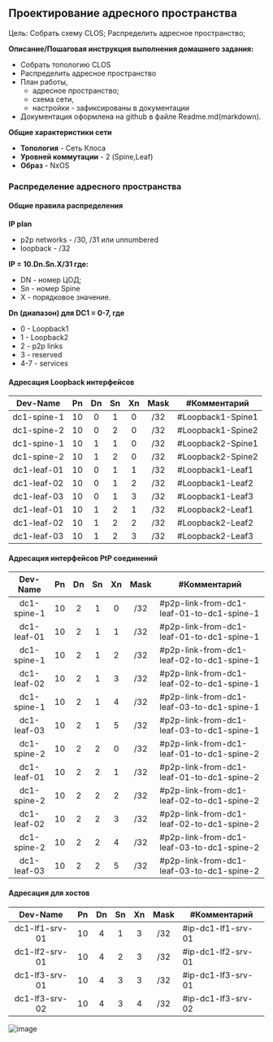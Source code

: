 ## Проектирование адресного пространства

Цель:
Собрать схему CLOS;
Распределить адресное пространство;


**Описание/Пошаговая инструкция выполнения домашнего задания:**   
* Собрать топологию CLOS
* Распределить адресное пространство
* План работы, 
  * адресное пространство;
  * схема сети, 
  * настройки - зафиксированы в документации
* Документация оформлена на github в файле Readme.md(markdown).

**Общие характеристики сети**  
* **Топология** - Сеть Клоса
* **Уровней коммутации** - 2 (Spine,Leaf)
* **Образ** - NxOS

### Распределение адресного пространства
#### Общие правила распределения
**IP plan**
  - p2p networks - /30, /31 или unnumbered
  - loopback - /32

**IP = 10.Dn.Sn.X/31 где:**  
  - DN - номер ЦОД;  
  - Sn - номер Spine  
  - X - порядковое значение.
  
**Dn (диапазон) для DC1 = 0-7, где**
  - 0 - Loopback1 
  - 1 - Loopback2
  - 2 - p2p links 
  - 3 - reserved
  - 4-7 - services
#### Адресация Loopback интерфейсов

|Dev-Name   |Pn   |Dn           |Sn    |Xn    |Mask|#Комментарий              |
|:---------:|:---:|:-----------:|:----:|:----:|:--:|--------------------------|
|dc1-spine-1| 10  |    0        |  1   |   0  | /32| #Loopback1-Spine1        |
|dc1-spine-2| 10  |    0        |  2   |   0  | /32| #Loopback1-Spine2        |
|dc1-spine-1| 10  |    1        |  1   |   0  | /32| #Loopback2-Spine1        |
|dc1-spine-2| 10  |    1        |  2   |   0  | /32| #Loopback2-Spine2        |
|dc1-leaf-01| 10  |    0        |  1   |   1  | /32| #Loopback1-Leaf1         |
|dc1-leaf-02| 10  |    0        |  1   |   2  | /32| #Loopback1-Leaf2         |
|dc1-leaf-03| 10  |    0        |  1   |   3  | /32| #Loopback1-Leaf3         |
|dc1-leaf-01| 10  |    1        |  2   |   1  | /32| #Loopback2-Leaf1         |
|dc1-leaf-02| 10  |    1        |  2   |   2  | /32| #Loopback2-Leaf2         |
|dc1-leaf-03| 10  |    1        |  2   |   3  | /32| #Loopback2-Leaf3         |

#### Адресация интерфейсов PtP соединений

|Dev-Name   |Pn   |Dn           |Sn    |Xn    |Mask|#Комментарий              |
|:---------:|:---:|:-----------:|:----:|:----:|:--:|--------------------------|
|dc1-spine-1| 10  |    2        |  1   |   0  | /32| #p2p-link-from-dc1-leaf-01-to-dc1-spine-1|
|dc1-leaf-01| 10  |    2        |  1   |   1  | /32| #p2p-link-from-dc1-leaf-01-to-dc1-spine-1|
|dc1-spine-1| 10  |    2        |  1   |   2  | /32| #p2p-link-from-dc1-leaf-02-to-dc1-spine-1|
|dc1-leaf-02| 10  |    2        |  1   |   3  | /32| #p2p-link-from-dc1-leaf-02-to-dc1-spine-1|
|dc1-spine-1| 10  |    2        |  1   |   4  | /32| #p2p-link-from-dc1-leaf-03-to-dc1-spine-1|
|dc1-leaf-03| 10  |    2        |  1   |   5  | /32| #p2p-link-from-dc1-leaf-03-to-dc1-spine-1|
|dc1-spine-2| 10  |    2        |  2   |   0  | /32| #p2p-link-from-dc1-leaf-01-to-dc1-spine-2|
|dc1-leaf-01| 10  |    2        |  2   |   1  | /32| #p2p-link-from-dc1-leaf-01-to-dc1-spine-2|
|dc1-spine-2| 10  |    2        |  2   |   2  | /32| #p2p-link-from-dc1-leaf-02-to-dc1-spine-2|
|dc1-leaf-02| 10  |    2        |  2   |   3  | /32| #p2p-link-from-dc1-leaf-02-to-dc1-spine-2|
|dc1-spine-2| 10  |    2        |  2   |   4  | /32| #p2p-link-from-dc1-leaf-03-to-dc1-spine-2|
|dc1-leaf-03| 10  |    2        |  2   |   5  | /32| #p2p-link-from-dc1-leaf-03-to-dc1-spine-2|

#### Адресация для хостов
|Dev-Name   |Pn   |Dn           |Sn    |Xn    |Mask|#Комментарий              |
|:---------:|:---:|:-----------:|:----:|:----:|:--:|--------------------------|
|dc1-lf1-srv-01| 10  |    4        |  1   |   3  | /32| #ip-dc1-lf1-srv-01    |
|dc1-lf2-srv-01| 10  |    4        |  2   |   3  | /32| #ip-dc1-lf2-srv-01    |
|dc1-lf3-srv-01| 10  |    4        |  3   |   3  | /32| #ip-dc1-lf3-srv-01    |
|dc1-lf3-srv-02| 10  |    4        |  3   |   4  | /32| #ip-dc1-lf3-srv-02    |

![image](https://user-images.githubusercontent.com/118936530/206801259-6828de67-60f7-4bd4-b0d2-569c3acb4f5e.png)